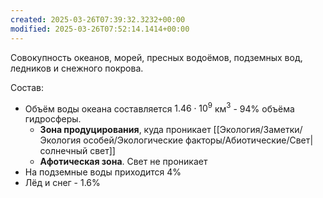 ```yaml
---
created: 2025-03-26T07:39:32.3232+00:00
modified: 2025-03-26T07:52:14.1414+00:00
---
```

Совокупность океанов, морей, пресных водоёмов, подземных вод, ледников и снежного покрова. 

Состав:
* Объём воды океана составляется $1.46 \cdot 10 ^ 9$ км$^3$ - 94% объёма гидросферы.
	* **Зона продуцирования**, куда проникает [[Экология/Заметки/Экология особей/Экологические факторы/Абиотические/Свет|солнечный свет]]
	* **Афотическая зона**. Свет не проникает
* На подземные воды приходится 4% 
* Лёд и снег - 1.6%
